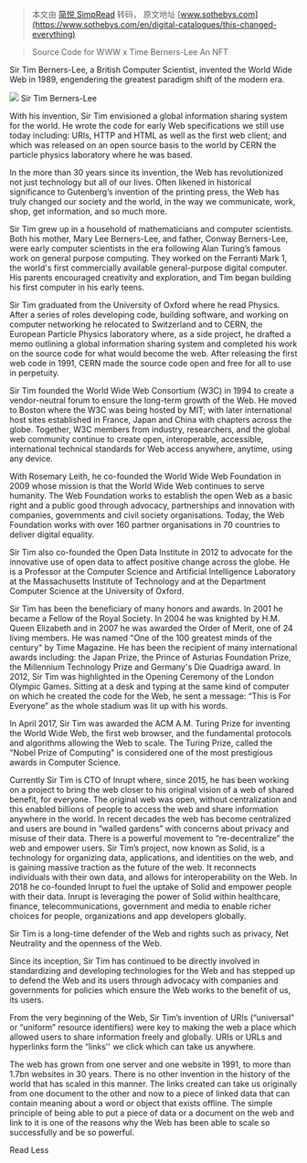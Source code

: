 > 本文由 [简悦 SimpRead](http://ksria.com/simpread/) 转码， 原文地址 [www.sothebys.com](https://www.sothebys.com/en/digital-catalogues/this-changed-everything)

> Source Code for WWW x Time Berners-Lee An NFT

Sir Tim Berners-Lee, a British Computer Scientist, invented the World Wide Web in 1989, engendering the greatest paradigm shift of the modern era.

![](https://sothebys-com.brightspotcdn.com/dims4/default/e512b09/2147483647/strip/true/crop/2202x1479+0+0/resize/684x459!/quality/90/?url=http%3A%2F%2Fsothebys-brightspot.s3.amazonaws.com%2Fdotcom%2Ff6%2F4d%2F6188f94248ac882089846f24371a%2Ftbl-cern-tubes.jpg) Sir Tim Berners-Lee

With his invention, Sir Tim envisioned a global information sharing system for the world. He wrote the code for early Web specifications we still use today including: URIs, HTTP and HTML as well as the first web client; and which was released on an open source basis to the world by CERN the particle physics laboratory where he was based.

In the more than 30 years since its invention, the Web has revolutionized not just technology but all of our lives. Often likened in historical significance to Gutenberg’s invention of the printing press, the Web has truly changed our society and the world, in the way we communicate, work, shop, get information, and so much more.

Sir Tim grew up in a household of mathematicians and computer scientists. Both his mother, Mary Lee Berners-Lee, and father, Conway Berners-Lee, were early computer scientists in the era following Alan Turing’s famous work on general purpose computing. They worked on the Ferranti Mark 1, the world's first commercially available general-purpose digital computer. His parents encouraged creativity and exploration, and Tim began building his first computer in his early teens.

Sir Tim graduated from the University of Oxford where he read Physics. After a series of roles developing code, building software, and working on computer networking he relocated to Switzerland and to CERN, the European Particle Physics laboratory where, as a side project, he drafted a memo outlining a global information sharing system and completed his work on the source code for what would become the web. After releasing the first web code in 1991, CERN made the source code open and free for all to use in perpetuity.

Sir Tim founded the World Wide Web Consortium (W3C) in 1994 to create a vendor-neutral forum to ensure the long-term growth of the Web. He moved to Boston where the W3C was being hosted by MIT; with later international host sites established in France, Japan and China with chapters across the globe. Together, W3C members from industry, researchers, and the global web community continue to create open, interoperable, accessible, international technical standards for Web access anywhere, anytime, using any device.

With Rosemary Leith, he co-founded the World Wide Web Foundation in 2009 whose mission is that the World Wide Web continues to serve humanity. The Web Foundation works to establish the open Web as a basic right and a public good through advocacy, partnerships and innovation with companies, governments and civil society organisations. Today, the Web Foundation works with over 160 partner organisations in 70 countries to deliver digital equality.

Sir Tim also co-founded the Open Data Institute in 2012 to advocate for the innovative use of open data to affect positive change across the globe. He is a Professor at the Computer Science and Artificial Intelligence Laboratory at the Massachusetts Institute of Technology and at the Department Computer Science at the University of Oxford.

Sir Tim has been the beneficiary of many honors and awards. In 2001 he became a Fellow of the Royal Society. In 2004 he was knighted by H.M. Queen Elizabeth and in 2007 he was awarded the Order of Merit, one of 24 living members. He was named "One of the 100 greatest minds of the century" by Time Magazine. He has been the recipient of many international awards including: the Japan Prize, the Prince of Asturias Foundation Prize, the Millennium Technology Prize and Germany's Die Quadriga award. In 2012, Sir Tim was highlighted in the Opening Ceremony of the London Olympic Games. Sitting at a desk and typing at the same kind of computer on which he created the code for the Web, he sent a message: “This is For Everyone” as the whole stadium was lit up with his words.

In April 2017, Sir Tim was awarded the ACM A.M. Turing Prize for inventing the World Wide Web, the first web browser, and the fundamental protocols and algorithms allowing the Web to scale. The Turing Prize, called the "Nobel Prize of Computing" is considered one of the most prestigious awards in Computer Science.

Currently Sir Tim is CTO of Inrupt where, since 2015, he has been working on a project to bring the web closer to his original vision of a web of shared benefit, for everyone. The original web was open, without centralization and this enabled billions of people to access the web and share information anywhere in the world. In recent decades the web has become centralized and users are bound in “walled gardens” with concerns about privacy and misuse of their data. There is a powerful movement to “re-decentralize” the web and empower users. Sir Tim’s project, now known as Solid, is a technology for organizing data, applications, and identities on the web, and is gaining massive traction as the future of the web. It reconnects individuals with their own data, and allows for interoperability on the Web. In 2018 he co-founded Inrupt to fuel the uptake of Solid and empower people with their data. Inrupt is leveraging the power of Solid within healthcare, finance, telecommunications, government and media to enable richer choices for people, organizations and app developers globally.

Sir Tim is a long-time defender of the Web and rights such as privacy, Net Neutrality and the openness of the Web.

Since its inception, Sir Tim has continued to be directly involved in standardizing and developing technologies for the Web and has stepped up to defend the Web and its users through advocacy with companies and governments for policies which ensure the Web works to the benefit of us, its users.

From the very beginning of the Web, Sir Tim’s invention of URIs (“universal” or “uniform” resource identifiers) were key to making the web a place which allowed users to share information freely and globally. URIs or URLs and hyperlinks form the “links'' we click which can take us anywhere.

The web has grown from one server and one website in 1991, to more than 1.7bn websites in 30 years. There is no other invention in the history of the world that has scaled in this manner. The links created can take us originally from one document to the other and now to a piece of linked data that can contain meaning about a word or object that exists offline. The simple principle of being able to put a piece of data or a document on the web and link to it is one of the reasons why the Web has been able to scale so successfully and be so powerful.

Read Less